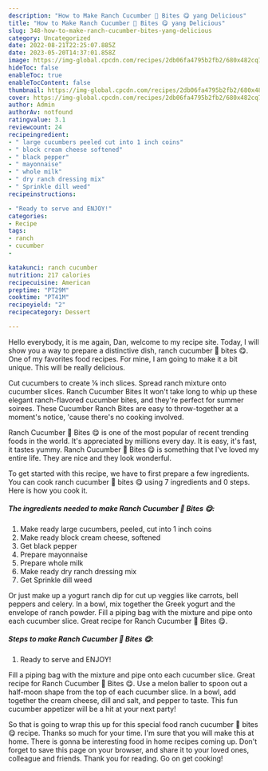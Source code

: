 ```yaml
---
description: "How to Make Ranch Cucumber 🥒 Bites 😋 yang Delicious"
title: "How to Make Ranch Cucumber 🥒 Bites 😋 yang Delicious"
slug: 348-how-to-make-ranch-cucumber-bites-yang-delicious
category: Uncategorized
date: 2022-08-21T22:25:07.885Z
date: 2023-05-20T14:37:01.858Z
image: https://img-global.cpcdn.com/recipes/2db06fa4795b2fb2/680x482cq70/ranch-cucumber-bites-recipe-main-photo.jpg
hideToc: false
enableToc: true
enableTocContent: false
thumbnail: https://img-global.cpcdn.com/recipes/2db06fa4795b2fb2/680x482cq70/ranch-cucumber-bites-recipe-main-photo.jpg
cover: https://img-global.cpcdn.com/recipes/2db06fa4795b2fb2/680x482cq70/ranch-cucumber-bites-recipe-main-photo.jpg
author: Admin
authorAv: notfound
ratingvalue: 3.1
reviewcount: 24
recipeingredient:
- " large cucumbers peeled cut into 1 inch coins"
- " block cream cheese softened"
- " black pepper"
- " mayonnaise"
- " whole milk"
- " dry ranch dressing mix"
- " Sprinkle dill weed"
recipeinstructions:

- "Ready to serve and ENJOY!"
categories:
- Recipe
tags:
- ranch
- cucumber
- 

katakunci: ranch cucumber  
nutrition: 217 calories
recipecuisine: American
preptime: "PT29M"
cooktime: "PT41M"
recipeyield: "2"
recipecategory: Dessert

---
```



Hello everybody, it is me again, Dan, welcome to my recipe site. Today, I will show you a way to prepare a distinctive dish, ranch cucumber 🥒 bites 😋. One of my favorites food recipes. For mine, I am going to make it a bit unique. This will be really delicious.

Cut cucumbers to create ⅙ inch slices. Spread ranch mixture onto cucumber slices. Ranch Cucumber Bites It won&#39;t take long to whip up these elegant ranch-flavored cucumber bites, and they&#39;re perfect for summer soirees. These Cucumber Ranch Bites are easy to throw-together at a moment&#39;s notice, &#39;cause there&#39;s no cooking involved.

Ranch Cucumber 🥒 Bites 😋 is one of the most popular of recent trending foods in the world. It's appreciated by millions every day. It is easy, it's fast, it tastes yummy. Ranch Cucumber 🥒 Bites 😋 is something that I've loved my entire life. They are nice and they look wonderful.


To get started with this recipe, we have to first prepare a few ingredients. You can cook ranch cucumber 🥒 bites 😋 using 7 ingredients and 0 steps. Here is how you cook it.

<!--inarticleads1-->

##### The ingredients needed to make Ranch Cucumber 🥒 Bites 😋:

1. Make ready  large cucumbers, peeled, cut into 1 inch coins
1. Make ready  block cream cheese, softened
1. Get  black pepper
1. Prepare  mayonnaise
1. Prepare  whole milk
1. Make ready  dry ranch dressing mix
1. Get  Sprinkle dill weed


Or just make up a yogurt ranch dip for cut up veggies like carrots, bell peppers and celery. In a bowl, mix together the Greek yogurt and the envelope of ranch powder. Fill a piping bag with the mixture and pipe onto each cucumber slice. Great recipe for Ranch Cucumber 🥒 Bites 😋. 

<!--inarticleads2-->

##### Steps to make Ranch Cucumber 🥒 Bites 😋:


1. Ready to serve and ENJOY!

Fill a piping bag with the mixture and pipe onto each cucumber slice. Great recipe for Ranch Cucumber 🥒 Bites 😋. Use a melon baller to spoon out a half-moon shape from the top of each cucumber slice. In a bowl, add together the cream cheese, dill and salt, and pepper to taste. This fun cucumber appetizer will be a hit at your next party! 

So that is going to wrap this up for this special food ranch cucumber 🥒 bites 😋 recipe. Thanks so much for your time. I'm sure that you will make this at home. There is gonna be interesting food in home recipes coming up. Don't forget to save this page on your browser, and share it to your loved ones, colleague and friends. Thank you for reading. Go on get cooking!
